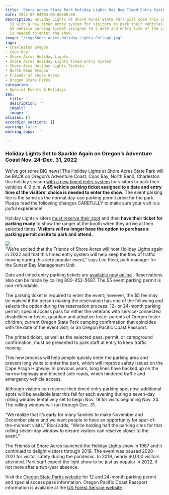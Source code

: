 ```yaml
---
title: 'Shore Acres State Park Holiday Lights Has New Timed Entry System for 2022! '
date: 2022-08-04T04:00:00+00:00
description: Holiday Lights at Shore Acres State Park will open this year Nov. 24-Dec.
  31 with a new timed entry system for visitors to park their vehicles 4-9 p.m. A
  $5 vehicle parking ticket assigned to a date and entry time of the visitors’ choice
  is needed to enter the show.
image: "/img/Shore-Acres-Holiday-Lights-Collage.jpg"
tags:
- Charleston Oregon
- Coos Bay
- Shore Acres Holiday Lights
- Shore Acres Holiday Lights Timed Entry System
- Shore Acre Holiday Lights Tickets
- North Bend Oregon
- Friends of Shore Acres
- Oregon State Parks
categories:
- Special Events & Holidays
seo:
  title: ''
  description: ''
  imgalt: ''
  image: ''
aliases: []
accordion_sections: []
warning: false
warning_copy: ''

---
```

### Holiday Lights Set to Sparkle Again on Oregon’s Adventure Coast Nov. 24-Dec. 31, 2022

We've got some BIG news! The Holiday Lights at Shore Acres State Park will be BACK on Oregon’s Adventure Coast: Coos Bay, North Bend, Charleston this holiday season [with a new timed entry system](https://oregonstateparks.reserveamerica.com/tourList.do?parkId=402381&contractCode=OR) for visitors to park their vehicles 4-9 p.m. **A $5 vehicle parking ticket assigned to a date and entry time of the visitors’ choice is needed to enter the show.** The event parking fee is the same as the normal day-use parking permit price for the park. Please read the following changes CAREFULLY to make sure your visit is a joyful experience!  
  
Holiday Lights visitors [must reserve their spot](https://oregonstateparks.reserveamerica.com/tourList.do?parkId=402381&contractCode=OR) and then **have their ticket for parking ready** to show the ranger at the booth when they arrive at their selected times. **Visitors will no longer have the option to purchase a parking permit onsite to park and attend.**

![](/img/holidaylights-176.jpg)  
“We’re excited that the Friends of Shore Acres will host Holiday Lights again in 2022 and that this timed entry system will help keep the flow of traffic moving during this very popular event,” says Lee Ricci, park manager for the Sunset Bay Management Unit.  
  
Date and timed entry parking tickets are [available now online](https://oregonstateparks.reserveamerica.com/tourParkDetail.do?contractCode=OR&parkId=402381) . Reservations also can be made by calling 800-452-5687. The $5 event parking permit is non-refundable.  
  
The parking ticket is required to enter the event; however, the $5 fee may be waived if the person making the reservation has one of the following and selects the option during the reservation process: 12- or 24-month parking permit; special access pass for either the veterans with service-connected disabilities or foster, guardian and adoptive foster parents of Oregon foster children; current Oregon State Park camping confirmation that coincides with the date of the event visit; or an Oregon Pacific Coast Passport.  
  
The printed ticket, as well as the selected pass, permit, or campground confirmation, must be presented to park staff at entry to keep traffic moving.  
  
This new process will help people quickly enter the parking area and prevent long waits to enter the park, which will improve safety issues on the Cape Arago Highway. In previous years, long lines have backed up on the narrow highway and blocked side roads, which hindered traffic and emergency vehicle access.  
  
Although visitors can reserve their timed entry parking spot now, additional spots will be available later this fall for each evening during a seven-day rolling window tentatively set to begin Nov. 18 for visits beginning Nov. 24. The rolling window will run through Dec. 31.  
  
“We realize that it’s early for many families to make November and December plans and we want people to have an opportunity for spur-of-the-moment visits,” Ricci adds, “We’re holding half the parking sites for that rolling seven-day window to ensure visitors can reserve closer to the event.”  
  
The Friends of Shore Acres launched the Holiday Lights show in 1987 and it continued to delight visitors through 2019. The event was paused 2020-2021 for visitor safety during the pandemic. In 2019, nearly 60,000 visitors attended. Park staff expect the light show to be just as popular in 2022, if not more after a two-year absence.  
  
Visit the [Oregon State Parks website](https://stateparks.oregon.gov/) for 12 and 24-month parking permit and special access pass information. Oregon Pacific Coast Passport information is available at the [US Forest Service website](https://www.fs.usda.gov/detail/r6/passes-permits/recreation/?cid=fsbdev7_007224) .